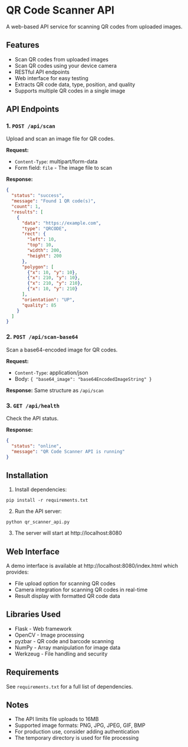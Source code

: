 # QR Code Scanner API

A web-based API service for scanning QR codes from uploaded images.

## Features

- Scan QR codes from uploaded images
- Scan QR codes using your device camera
- RESTful API endpoints
- Web interface for easy testing
- Extracts QR code data, type, position, and quality
- Supports multiple QR codes in a single image

## API Endpoints

### 1. `POST /api/scan`

Upload and scan an image file for QR codes.

**Request:**
- `Content-Type`: multipart/form-data
- Form field: `file` - The image file to scan

**Response:**
```json
{
  "status": "success",
  "message": "Found 1 QR code(s)",
  "count": 1,
  "results": [
    {
      "data": "https://example.com",
      "type": "QRCODE",
      "rect": {
        "left": 10,
        "top": 10,
        "width": 200,
        "height": 200
      },
      "polygon": [
        {"x": 10, "y": 10},
        {"x": 210, "y": 10},
        {"x": 210, "y": 210},
        {"x": 10, "y": 210}
      ],
      "orientation": "UP",
      "quality": 85
    }
  ]
}
```

### 2. `POST /api/scan-base64`

Scan a base64-encoded image for QR codes.

**Request:**
- `Content-Type`: application/json
- Body: `{ "base64_image": "base64EncodedImageString" }`

**Response:**
Same structure as `/api/scan`

### 3. `GET /api/health`

Check the API status.

**Response:**
```json
{
  "status": "online",
  "message": "QR Code Scanner API is running"
}
```

## Installation

1. Install dependencies:
```
pip install -r requirements.txt
```

2. Run the API server:
```
python qr_scanner_api.py
```

3. The server will start at http://localhost:8080

## Web Interface

A demo interface is available at http://localhost:8080/index.html which provides:

- File upload option for scanning QR codes
- Camera integration for scanning QR codes in real-time
- Result display with formatted QR code data

## Libraries Used

- Flask - Web framework
- OpenCV - Image processing
- pyzbar - QR code and barcode scanning
- NumPy - Array manipulation for image data
- Werkzeug - File handling and security

## Requirements

See `requirements.txt` for a full list of dependencies.

## Notes

- The API limits file uploads to 16MB
- Supported image formats: PNG, JPG, JPEG, GIF, BMP
- For production use, consider adding authentication
- The temporary directory is used for file processing
